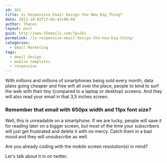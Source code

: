 ```yaml
---
id: 161
title: Is Responsive Email Design the New Big Thing?
date: 2012-10-02T17:04:43+00:00
author: Thanos
layout: post
guid: http://www.55emails.com/?p=161
permalink: /is-responsive-email-design-the-new-big-thing/
categories:
  - Email Marketing
tags:
  - email design
  - mobile templates
  - responsive
---
```

With millions and millions of smartphones being sold every month, data plans going cheaper and free wifi all over the place, people to tend to surf the web with their tiny (compared to a laptop or desktop) screens. And they will also read your email in that 3,5 inches screen.

### Remember that email with 650px width and 11px font size?

Well, this is unreadable on a smartphone. If we are lucky, people will save it for reading later on a bigger screen, but most of the time your subscribers will just get frustrated and delete it with no mercy. Catch them in a bad mood and they will unsubscribe as well.

Are you already coding with the mobile screen resolution(s) in mind?

Let's talk about it in on twitter.